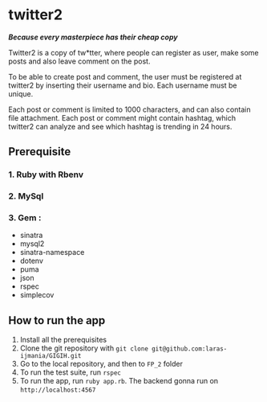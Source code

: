 # twitter2
***Because every masterpiece has their cheap copy***

Twitter2 is a copy of tw*tter, where people can register as user, make some posts and also leave comment on the post.

To be able to create post and comment, the user must be registered at twitter2 by inserting their username and bio. Each username must be unique.

Each post or comment is limited to 1000 characters, and can also contain file attachment. Each post or comment might contain hashtag, which twitter2 can analyze and see which hashtag is trending in 24 hours.

## Prerequisite
### 1. Ruby with Rbenv
### 2. MySql
### 3. Gem :
- sinatra
- mysql2
- sinatra-namespace
- dotenv
- puma
- json
- rspec
- simplecov

## How to run the app
1. Install all the prerequisites
2. Clone the git repository with `git clone git@github.com:laras-ijmania/GIGIH.git`
3. Go to the local repository, and then to `FP_2` folder
4. To run the test suite, run `rspec`
5. To run the app, run `ruby app.rb`. The backend gonna run on `http://localhost:4567`